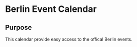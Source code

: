 # Berlin Event Calendar

## Purpose

This calendar provide easy access to the offical Berlin events.
